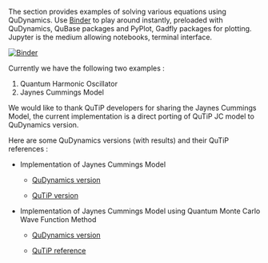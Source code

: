 The section provides examples of solving various equations using QuDynamics. Use [Binder](http://mybinder.org/) to play around instantly, preloaded with QuDynamics, QuBase packages and PyPlot, Gadfly packages for plotting. Jupyter is the medium allowing notebooks, terminal interface.

[![Binder](http://mybinder.org/badge.svg)](http://mybinder.org/repo/JuliaQuantum/QuDynamics.jl)

Currently we have the following two examples :

1. Quantum Harmonic Oscillator
2. Jaynes Cummings Model

We would like to thank QuTiP developers for sharing the Jaynes Cummings Model, the
current implementation is a direct porting of QuTiP JC model to QuDynamics version.

Here are some QuDynamics versions (with results) and their QuTiP references :

* Implementation of Jaynes Cummings Model

  *  [QuDynamics version](https://github.com/JuliaQuantum/QuDynamics.jl/blob/master/examples/notebooks/JC_Model_QuTiP_in_QuDynamics.ipynb)

   * [QuTiP version](https://github.com/qutip/qutip-notebooks/blob/master/examples/example-JC-model-wigner-function.ipynb)

* Implementation of Jaynes Cummings Model using Quantum Monte Carlo Wave Function Method

   * [QuDynamics version](https://github.com/JuliaQuantum/QuDynamics.jl/blob/master/examples/notebooks/JC_Model_QuTiP_in_QuDynamics_MCWF_method.ipynb)

   * [QuTiP reference](http://qutip.org/docs/3.1.0/guide/dynamics/dynamics-monte.html)
